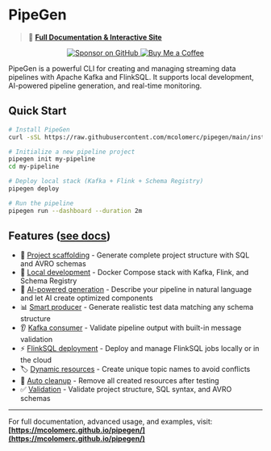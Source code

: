 # PipeGen

> 📖 **[Full Documentation & Interactive Site](https://mcolomerc.github.io/pipegen/)**

<p align="center">
  <a href="https://github.com/sponsors/mcolomerc" target="_blank">
    <img src="https://img.shields.io/badge/Sponsor-GitHub-blueviolet?logo=github" alt="Sponsor on GitHub"/>
  </a>
  <a href="https://buymeacoffee.com/mcolomerc" target="_blank">
    <img src="https://img.shields.io/badge/Buy%20Me%20a%20Coffee-mcolomerc-yellow?logo=buy-me-a-coffee" alt="Buy Me a Coffee"/>
  </a>
</p>

PipeGen is a powerful CLI for creating and managing streaming data pipelines with Apache Kafka and FlinkSQL. It supports local development, AI-powered pipeline generation, and real-time monitoring.

## Quick Start

```bash
# Install PipeGen
curl -sSL https://raw.githubusercontent.com/mcolomerc/pipegen/main/install.sh | bash

# Initialize a new pipeline project
pipegen init my-pipeline
cd my-pipeline

# Deploy local stack (Kafka + Flink + Schema Registry)
pipegen deploy

# Run the pipeline
pipegen run --dashboard --duration 2m
```

## Features ([see docs](https://mcolomerc.github.io/pipegen/features.html))

- 🚀 [Project scaffolding](https://mcolomerc.github.io/pipegen/features.html#project-scaffolding) - Generate complete project structure with SQL and AVRO schemas
- 🐳 [Local development](https://mcolomerc.github.io/pipegen/features.html#local-development) - Docker Compose stack with Kafka, Flink, and Schema Registry
- 🤖 [AI-powered generation](https://mcolomerc.github.io/pipegen/ai-generation.html) - Describe your pipeline in natural language and let AI create optimized components
- 📊 [Smart producer](https://mcolomerc.github.io/pipegen/features.html#smart-producer) - Generate realistic test data matching any schema structure
- 👂 [Kafka consumer](https://mcolomerc.github.io/pipegen/features.html#kafka-consumer) - Validate pipeline output with built-in message validation
- ⚡ [FlinkSQL deployment](https://mcolomerc.github.io/pipegen/features.html#flinksql-deployment) - Deploy and manage FlinkSQL jobs locally or in the cloud
- 🏷️ [Dynamic resources](https://mcolomerc.github.io/pipegen/features.html#dynamic-resources) - Create unique topic names to avoid conflicts
- 🧹 [Auto cleanup](https://mcolomerc.github.io/pipegen/features.html#auto-cleanup) - Remove all created resources after testing
- ✅ [Validation](https://mcolomerc.github.io/pipegen/features.html#validation) - Validate project structure, SQL syntax, and AVRO schemas

---

For full documentation, advanced usage, and examples, visit: **[https://mcolomerc.github.io/pipegen/](https://mcolomerc.github.io/pipegen/)**

